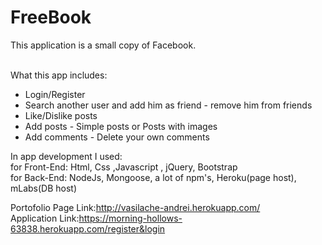 
# FreeBook #

This application is a small copy of Facebook.

<br>
What this app includes:
<br>

<ul>
    <li> Login/Register </li>
    <li> Search another user and add him as friend - remove him from friends </li>
    <li> Like/Dislike posts </li>
    <li> Add posts - Simple posts or Posts with images </li>
    <li> Add comments - Delete your own comments </li>
</ul>

In app development I used: <br> 
  for Front-End: Html, Css ,Javascript , jQuery, Bootstrap <br>
  for Back-End: NodeJs, Mongoose, a lot of npm's, Heroku(page host), mLabs(DB host)


Portofolio Page Link:http://vasilache-andrei.herokuapp.com/
<br>
Application Link:https://morning-hollows-63838.herokuapp.com/register&login
